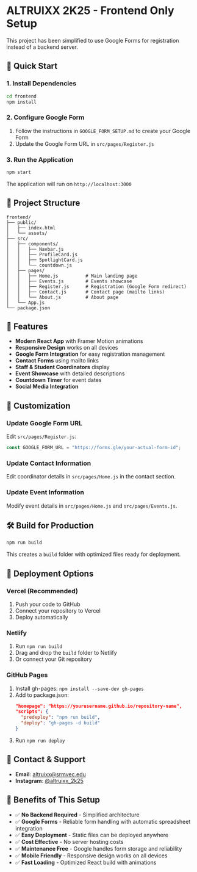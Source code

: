 # ALTRUIXX 2K25 - Frontend Only Setup

This project has been simplified to use Google Forms for registration instead of a backend server.

## 🚀 Quick Start

### 1. Install Dependencies
```bash
cd frontend
npm install
```

### 2. Configure Google Form
1. Follow the instructions in `GOOGLE_FORM_SETUP.md` to create your Google Form
2. Update the Google Form URL in `src/pages/Register.js`

### 3. Run the Application
```bash
npm start
```

The application will run on `http://localhost:3000`

## 📁 Project Structure

```
frontend/
├── public/
│   ├── index.html
│   └── assets/
├── src/
│   ├── components/
│   │   ├── Navbar.js
│   │   ├── ProfileCard.js
│   │   ├── SpotlightCard.js
│   │   └── countdown.js
│   ├── pages/
│   │   ├── Home.js          # Main landing page
│   │   ├── Events.js        # Events showcase
│   │   ├── Register.js      # Registration (Google Form redirect)
│   │   ├── Contact.js       # Contact page (mailto links)
│   │   └── About.js         # About page
│   └── App.js
└── package.json
```

## 🎯 Features

- **Modern React App** with Framer Motion animations
- **Responsive Design** works on all devices
- **Google Form Integration** for easy registration management
- **Contact Forms** using mailto links
- **Staff & Student Coordinators** display
- **Event Showcase** with detailed descriptions
- **Countdown Timer** for event dates
- **Social Media Integration**

## 📝 Customization

### Update Google Form URL
Edit `src/pages/Register.js`:
```javascript
const GOOGLE_FORM_URL = "https://forms.gle/your-actual-form-id";
```

### Update Contact Information
Edit coordinator details in `src/pages/Home.js` in the contact section.

### Update Event Information
Modify event details in `src/pages/Home.js` and `src/pages/Events.js`.

## 🛠 Build for Production

```bash
npm run build
```

This creates a `build` folder with optimized files ready for deployment.

## 🚀 Deployment Options

### Vercel (Recommended)
1. Push your code to GitHub
2. Connect your repository to Vercel
3. Deploy automatically

### Netlify
1. Run `npm run build`
2. Drag and drop the `build` folder to Netlify
3. Or connect your Git repository

### GitHub Pages
1. Install gh-pages: `npm install --save-dev gh-pages`
2. Add to package.json:
   ```json
   "homepage": "https://yourusername.github.io/repository-name",
   "scripts": {
     "predeploy": "npm run build",
     "deploy": "gh-pages -d build"
   }
   ```
3. Run `npm run deploy`

## 📧 Contact & Support

- **Email**: altruixx@srmvec.edu
- **Instagram**: [@altruixx_2k25](https://www.instagram.com/altruixx_2k25?igsh=MXdicnUyanQxb2c0eA==)

## 🎉 Benefits of This Setup

- ✅ **No Backend Required** - Simplified architecture
- ✅ **Google Forms** - Reliable form handling with automatic spreadsheet integration
- ✅ **Easy Deployment** - Static files can be deployed anywhere
- ✅ **Cost Effective** - No server hosting costs
- ✅ **Maintenance Free** - Google handles form storage and reliability
- ✅ **Mobile Friendly** - Responsive design works on all devices
- ✅ **Fast Loading** - Optimized React build with animations
